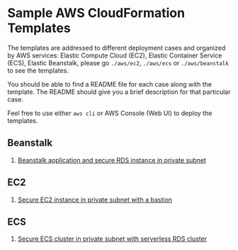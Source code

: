 # Sample AWS CloudFormation Templates
The templates are addressed to different deployment cases and organized by AWS services: Elastic Compute Cloud (EC2), Elastic Container Service (ECS),
Elastic Beanstalk, please go `./aws/ec2`, `./aws/ecs` or `./aws/beanstalk` to see the templates.

You should be able to find a README file for each case along with the template. The README should give you
a brief description for that particular case.

Feel free to use either `aws cli` or AWS Console (Web UI) to deploy the templates. 

## Beanstalk
1. [Beanstalk application and secure RDS instance in private subnet](aws/beanstalk/beanstalk-private-subnet-with-rds)

## EC2
1. [Secure EC2 instance in private subnet with a bastion](aws/ec2/ec2-private-subnet-with-bastion)

## ECS
1. [Secure ECS cluster in private subnet with serverless RDS cluster](aws/ecs/ecs-fargate-cluster-rds-serverless)
